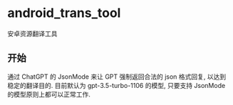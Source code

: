 # android_trans_tool

安卓资源翻译工具

## 开始

通过 ChatGPT 的 JsonMode 来让 GPT 强制返回合法的 json 格式回复, 以达到稳定的翻译目的.
目前默认为 gpt-3.5-turbo-1106 的模型, 只要支持 JsonMode 的模型原则上都可以正常工作.
